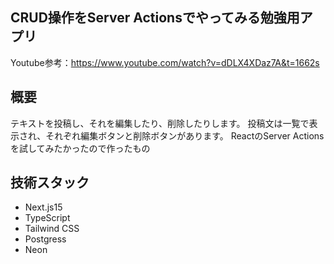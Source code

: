 ## CRUD操作をServer Actionsでやってみる勉強用アプリ
Youtube参考：https://www.youtube.com/watch?v=dDLX4XDaz7A&t=1662s

## 概要
テキストを投稿し、それを編集したり、削除したりします。
投稿文は一覧で表示され、それぞれ編集ボタンと削除ボタンがあります。
ReactのServer Actionsを試してみたかったので作ったもの

## 技術スタック
- Next.js15
- TypeScript
- Tailwind CSS
- Postgress
- Neon


